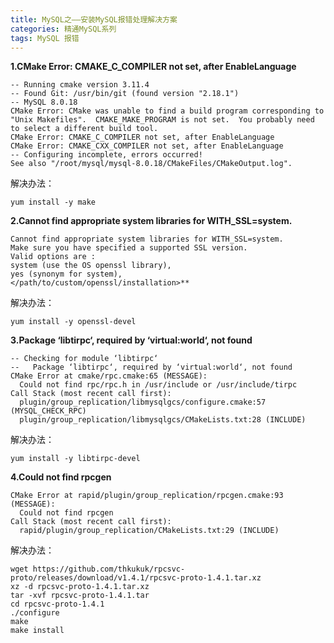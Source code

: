 ```yaml
---
title: MySQL之——安装MySQL报错处理解决方案
categories: 精通MySQL系列
tags: MySQL 报错
---
```

**1.CMake Error: CMAKE_C_COMPILER not set, after EnableLanguage**

    
    
    -- Running cmake version 3.11.4
    -- Found Git: /usr/bin/git (found version "2.18.1") 
    -- MySQL 8.0.18
    CMake Error: CMake was unable to find a build program corresponding to "Unix Makefiles".  CMAKE_MAKE_PROGRAM is not set.  You probably need to select a different build tool.
    CMake Error: CMAKE_C_COMPILER not set, after EnableLanguage
    CMake Error: CMAKE_CXX_COMPILER not set, after EnableLanguage
    -- Configuring incomplete, errors occurred!
    See also "/root/mysql/mysql-8.0.18/CMakeFiles/CMakeOutput.log".

解决办法：

    
    
    yum install -y make

**2.Cannot find appropriate system libraries for WITH_SSL=system.**

    
    
    Cannot find appropriate system libraries for WITH_SSL=system.
    Make sure you have specified a supported SSL version. 
    Valid options are : 
    system (use the OS openssl library), 
    yes (synonym for system), 
    </path/to/custom/openssl/installation>**

解决办法：

    
    
    yum install -y openssl-devel

**3.Package ‘libtirpc‘, required by ‘virtual:world‘, not found**

    
    
    -- Checking for module ‘libtirpc‘
    --   Package ‘libtirpc‘, required by ‘virtual:world‘, not found
    CMake Error at cmake/rpc.cmake:65 (MESSAGE):
      Could not find rpc/rpc.h in /usr/include or /usr/include/tirpc
    Call Stack (most recent call first):
      plugin/group_replication/libmysqlgcs/configure.cmake:57 (MYSQL_CHECK_RPC)
      plugin/group_replication/libmysqlgcs/CMakeLists.txt:28 (INCLUDE)

解决办法：

    
    
    yum install -y libtirpc-devel

**4.Could not find rpcgen**

    
    
    CMake Error at rapid/plugin/group_replication/rpcgen.cmake:93 (MESSAGE):
      Could not find rpcgen
    Call Stack (most recent call first):
      rapid/plugin/group_replication/CMakeLists.txt:29 (INCLUDE)

解决办法：

    
    
    wget https://github.com/thkukuk/rpcsvc-proto/releases/download/v1.4.1/rpcsvc-proto-1.4.1.tar.xz
    xz -d rpcsvc-proto-1.4.1.tar.xz
    tar -xvf rpcsvc-proto-1.4.1.tar
    cd rpcsvc-proto-1.4.1 
    ./configure
    make
    make install

